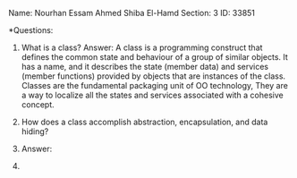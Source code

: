 Name: Nourhan Essam Ahmed Shiba El-Hamd
Section: 3
ID: 33851

*Questions:

1. What is a class?
Answer:
A class is a programming construct that defines the common state and behaviour of a group of similar objects.
It has a name, and it describes the state (member data) and services (member functions) provided by objects that are instances of the class.
Classes are the fundamental packaging unit of OO technology, They are a way to localize all the states and services associated with a cohesive concept.

2. How does a class accomplish abstraction, encapsulation, and data hiding?
3. Answer:
4. 
